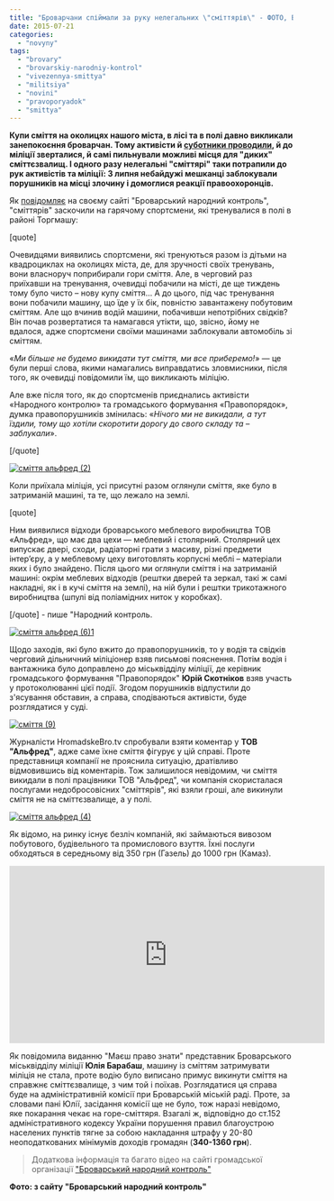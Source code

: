 ```yaml
---
title: "Броварчани спіймали за руку нелегальних \"сміттярів\" - ФОТО, ВІДЕО"
date: 2015-07-21
categories: 
  - "novyny"
tags: 
  - "brovary"
  - "brovarskiy-narodniy-kontrol"
  - "vivezennya-smittya"
  - "militsiya"
  - "novini"
  - "pravoporyadok"
  - "smittya"
---
```


**Купи сміття на околицях нашого міста, в лісі та в полі давно викликали занепокоєння броварчан. Тому активісти й [суботники проводили](https://mpz.brovary.org/velykyj-subotnyk-u-brovarah-video/), й до міліції зверталися, й самі пильнували можливі місця для "диких" сміттєзвалищ. І одного разу нелегальні "сміттярі" таки потрапили до рук активістів та міліції: 3 липня небайдужі мешканці заблокували порушників на місці злочину і домоглися реакції правоохоронців.**

Як [повідомляє](http://nk.mybrovary.com/cmittyeva-nebayduzhist-brovarchan/) на своєму сайті "Броварський народний контроль", "сміттярів" заскочили на гарячому спортсмени, які тренувалися в полі в районі Торгмашу:

\[quote\]

Очевидцями виявились спортсмени, які тренуються разом із дітьми на квадроциклах на околицях міста, де, для зручності своїх тренувань, вони власноруч поприбирали гори сміття. Але, в черговий раз приїхавши на тренування, очевидці побачили на місті, де ще тиждень тому було чисто – нову купу сміття… А до цього, під час тренування вони побачили машину, що їде у їх бік, повністю завантажену побутовим сміттям. Але що вчинив водій машини, побачивши непотрібних свідків? Він почав розвертатися та намагався утікти, що, звісно, йому не вдалося, адже спортсмени своїми машинами заблокували автомобіль зі сміттям.

«_Ми більше не будемо викидати тут сміття, ми все приберемо!_» — це були перші слова, якими намагались виправдатись зловмисники, після того, як очевидці повідомили їм, що викликають міліцію.

Але вже після того, як до спортсменів приєднались активісти «Народного контролю» та громадського формування «Правопорядок», думка правопорушників змінилась: «_Нічого ми не викидали, а тут їздили, тому що хотіли скоротити дорогу до свого складу та – заблукали_».

\[/quote\]

[![сміття альфред (2)](https://mpz.brovary.org/wp-content/uploads/2015/07/smittya-alfred-2.jpg)](https://mpz.brovary.org/wp-content/uploads/2015/07/smittya-alfred-2.jpg)

Коли приїхала міліція, усі присутні разом оглянули сміття, яке було в затриманій машині, та те, що лежало на землі.

\[quote\]

Ним виявилися відходи броварського меблевого виробництва ТОВ «Альфред», що має два цехи — меблевий і столярний. Столярний цех випускає двері, сходи, радіаторні грати з масиву, різні предмети інтер’єру, а у меблевому цеху виготовлять корпусні меблі – матеріали яких і було знайдено. Після цього ми оглянули сміття і на затриманій машині: окрім меблевих відходів (рештки дверей та зеркал, такі ж самі накладні, як і в кучі сміття на землі), на ній були і рештки трикотажного виробництва (шпулі від поліамідних ниток у коробках).

\[/quote\] - пише "Народний контроль.

[![сміття альфред (6)1](https://mpz.brovary.org/wp-content/uploads/2015/07/smittya-alfred-61.jpg)](https://mpz.brovary.org/wp-content/uploads/2015/07/smittya-alfred-61.jpg)

Щодо заходів, які було вжито до правопорушників, то у водія та свідків черговий дільничний міліціонер взяв письмові пояснення. Потім водія і вантажника було доправлено до міськвідділу міліції, де керівник громадського формування "Правопорядок" **Юрій Скотніков** взяв участь у протоколюванні цієї події. Згодом порушників відпустили до з'ясування обставин, а справа, сподіваються активісти, буде розглядатися у суді.

[![сміття (9)](https://mpz.brovary.org/wp-content/uploads/2015/07/smittya-9.jpg)](https://mpz.brovary.org/wp-content/uploads/2015/07/smittya-9.jpg)

Журналісти HromadskeBro.tv спробували взяти коментар у **ТОВ "Альфред"**, адже саме їхне сміття фігурує у цій справі. Проте представниця компанії не прояснила ситуацію, дратівливо відмовившись від коментарів. Тож залишилося невідомим, чи сміття викидали в полі працівники ТОВ "Альфред", чи компанія скористалася послугами недобросовісних "сміттярів", які взяли гроші, але викинули сміття не на сміттєзвалище, а у полі.

[![сміття альфред (4)](https://mpz.brovary.org/wp-content/uploads/2015/07/smittya-alfred-4.jpg)](https://mpz.brovary.org/wp-content/uploads/2015/07/smittya-alfred-4.jpg)

Як відомо, на ринку існує безліч компаній, які займаються вивозом побутового, будівельного та промислового взуття. Їхні послуги обходяться в середньому від 350 грн (Газель) до 1000 грн (Камаз).

<iframe src="https://www.youtube.com/embed/M7QuLeGC5-8" width="560" height="315" frameborder="0" allowfullscreen="allowfullscreen"></iframe>

Як повідомила виданню "Маєш право знати" представник Броварського міськвідділу міліції **Юлія Барабаш**, машину із сміттям затримувати міліція не стала, проте водію було виписано примус викинути сміття на справжнє сміттєзвалище, з чим той і поїхав. Розглядатися ця справа буде на адміністративній комісії при Броварській міській раді. Проте, за словами пані Юлії, засідання комісії ще не було, тож наразі невідомо, яке покарання чекає на горе-сміттяря. Взагалі ж, відповідно до ст.152 адміністративного кодексу України порушення правил благоустрою населених пунктів тягне за собою накладання штрафу у 20-80 неоподаткованих мінімумів доходів громадян (**340-1360 грн**).

> Додаткова інформація та багато відео на сайті громадської організації ["Броварський народний контроль"](http://nk.mybrovary.com/)

**Фото: з сайту "Броварський народний контроль"**
